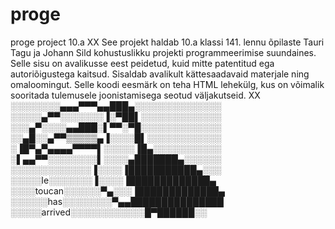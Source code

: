# proge
proge project 10.a
XX See projekt haldab 10.a klassi 141. lennu õpilaste Tauri Tagu ja Johann Sild kohustuslikku projekti programmeerimise suundaines. Selle sisu on avalikusse eest peidetud, kuid mitte patentitud ega autoriõigustega kaitsud. Sisaldab avalikult kättesaadavaid materjale ning omaloomingut. Selle koodi eesmärk on teha HTML lehekülg, kus on võimalik sooritada tulemusele joonistamisega seotud väljakutseid. XX
░░░░░░░░▄▄▄▀▀▀▄▄███▄░░░░░░░░░░░░░░
░░░░░▄▀▀░░░░░░░▐░▀██▌░░░░░░░░░░░░░
░░░▄▀░░░░▄▄███░▌▀▀░▀█░░░░░░░░░░░░░
░░▄█░░▄▀▀▒▒▒▒▒▄▐░░░░█▌░░░░░░░░░░░░
░▐█▀▄▀▄▄▄▄▀▀▀▀▌░░░░░▐█▄░░░░░░░░░░░
░▌▄▄▀▀░░░░░░░░▌░░░░▄███████▄░░░░░░
░░░░░░░░░░░░░▐░░░░▐███████████▄░░░
░░░░░le░░░░░░░▐░░░░▐█████████████▄
░░░░toucan░░░░░░▀▄░░░▐█████████████▄ 
░░░░░░has░░░░░░░░▀▄▄███████████████ 
░░░░░arrived░░░░░░░░░░░░█▀██████░░
